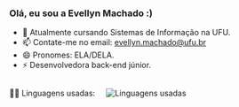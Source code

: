 ### Olá, eu sou a Evellyn Machado :)

- 🌱 Atualmente cursando Sistemas de Informação na UFU.
- 📫 Contate-me no email: evellyn.machado@ufu.br
- 😄 Pronomes: ELA/DELA.
- ⚡ Desenvolvedora back-end júnior.

<div style="display: flex; align-items: center;">
  <p style="margin-right: 20px;">👩‍💻 Linguagens usadas:</p>
  <img src="https://github-readme-stats.vercel.app/api/top-langs/?username=EveMachado&layout=pie&theme=radical" alt="Linguagens usadas" />
</div>
